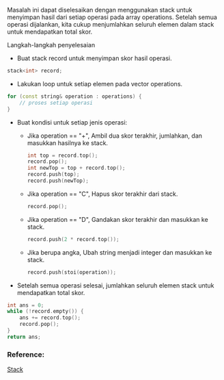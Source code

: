 Masalah ini dapat diselesaikan dengan menggunakan stack untuk menyimpan hasil
dari setiap operasi pada array operations. Setelah semua operasi dijalankan,
kita cukup menjumlahkan seluruh elemen dalam stack untuk mendapatkan total skor.

Langkah-langkah penyelesaian

- Buat stack record untuk menyimpan skor hasil operasi.

```c++
stack<int> record;
```

- Lakukan loop untuk setiap elemen pada vector operations.

```c++
for (const string& operation : operations) {
    // proses setiap operasi
}
```

- Buat kondisi untuk setiap jenis operasi:

  - Jika operation == "+", Ambil dua skor terakhir, jumlahkan, dan masukkan
    hasilnya ke stack.

    ```c++
    int top = record.top();
    record.pop();
    int newTop = top + record.top();
    record.push(top);
    record.push(newTop);
    ```

  - Jika operation == "C", Hapus skor terakhir dari stack.

    ```c++
    record.pop();
    ```

  - Jika operation == "D", Gandakan skor terakhir dan masukkan ke stack.

    ```c++
    record.push(2 * record.top());
    ```

  - Jika berupa angka, Ubah string menjadi integer dan masukkan ke stack.

    ```c++
    record.push(stoi(operation));
    ```

- Setelah semua operasi selesai, jumlahkan seluruh elemen stack untuk
  mendapatkan total skor.

```c++
int ans = 0;
while (!record.empty()) {
    ans += record.top();
    record.pop();
}
return ans;
```

### Reference:

[Stack](https://www.w3schools.com/cpp/cpp_stacks.asp)
